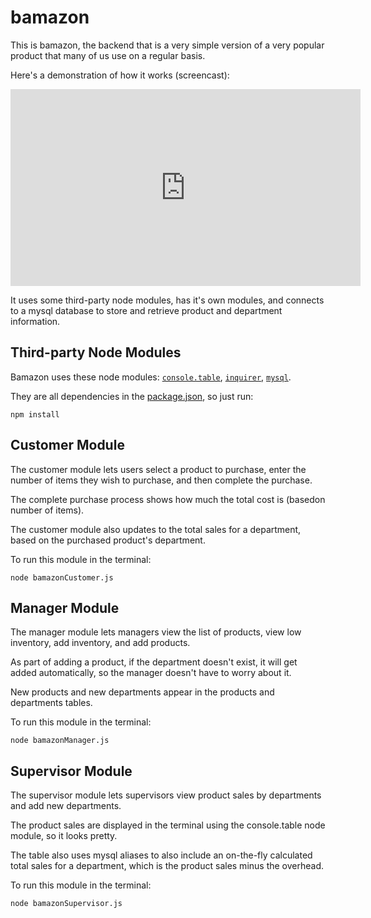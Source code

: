 # bamazon

This is bamazon, the backend that is a very simple version of a very popular product
that many of us use on a regular basis.

Here's a demonstration of how it works (screencast):

<iframe width="560" height="315" src="https://www.youtube.com/embed/hF-m9R-r19s" frameborder="0" allowfullscreen></iframe>

It uses some third-party node modules, has it's own modules, and connects to a mysql database to store and retrieve product and department information.

## Third-party Node Modules

Bamazon uses these node modules: [`console.table`](https://www.npmjs.com/package/console.table), [`inquirer`](https://www.npmjs.com/package/inquirer), [`mysql`](https://www.npmjs.com/package/mysql).

They are all dependencies in the [package.json](https://github.com/Meggin/bamazon/blob/master/package.json), so just run:

`npm install`

## Customer Module

The customer module lets users select a product to purchase, enter the number of items they wish to purchase, and then complete the purchase.

The complete purchase process shows how much the total cost is (basedon number of items).

The customer module also updates to the total sales for a department, based on the purchased product's department.

To run this module in the terminal:

`node bamazonCustomer.js`

## Manager Module

The manager module lets managers view the list of products, view low inventory, add inventory, and add products.

As part of adding a product, if the department doesn't exist, it will get added automatically,
so the manager doesn't have to worry about it.

New products and new departments appear in the products and departments tables.

To run this module in the terminal:

`node bamazonManager.js`

## Supervisor Module

The supervisor module lets supervisors view product sales by departments and add new departments.

The product sales are displayed in the terminal using the console.table node module,
so it looks pretty.

The table also uses mysql aliases to also include an on-the-fly calculated total sales for a department, which is the product sales minus the overhead.

To run this module in the terminal:

`node bamazonSupervisor.js`




